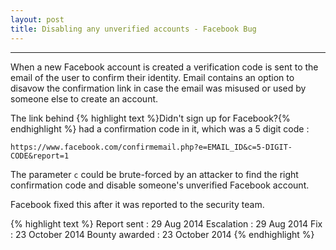 ```yaml
---
layout: post
title: Disabling any unverified accounts - Facebook Bug
---
```


---

When a new Facebook account is created a verification code is sent to the email of the user to confirm their identity. Email contains an option to disavow the confirmation link in case the email was misused or used by someone else to create an account.

The link behind {% highlight text %}Didn't sign up for Facebook?{% endhighlight %} had a confirmation code in it, which was a 5 digit code :



`https://www.facebook.com/confirmemail.php?e=EMAIL_ID&c=5-DIGIT-CODE&report=1`


The parameter `c` could be brute-forced by an attacker to find the right confirmation code and disable someone's unverified Facebook account. 

Facebook fixed this after it was reported to the security team.


{% highlight text %}
Report sent : 29 Aug 2014
Escalation : 29 Aug 2014
Fix : 23 October 2014
Bounty awarded : 23 October 2014
{% endhighlight %}
